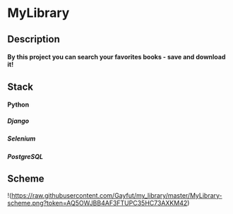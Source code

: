 # MyLibrary

## Description
#### By this project you can search your favorites books - save and download it!

## Stack
#### Python
##### Django
##### Selenium
##### PostgreSQL

## Scheme
!(https://raw.githubusercontent.com/Gayfut/my_library/master/MyLibrary-scheme.png?token=AQ5OWJBB4AF3FTUPC35HC73AXKM42)
